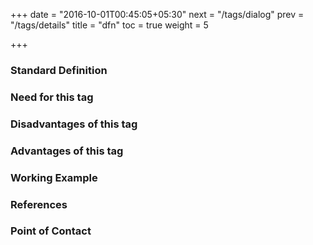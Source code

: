 +++
date = "2016-10-01T00:45:05+05:30"
next = "/tags/dialog"
prev = "/tags/details"
title = "dfn"
toc = true
weight = 5

+++

<h3>Standard Definition</h3>

<h3>Need for this tag</h3>

<h3>Disadvantages of this tag</h3>

<h3>Advantages of this tag</h3>

<h3>Working Example</h3>

<h3>References</h3>

<h3>Point of Contact</h3>
